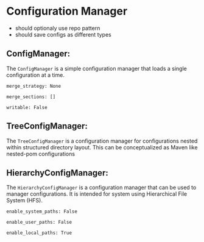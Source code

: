 # Configuration Manager

- should optionaly use repo pattern
- should save configs as different types

## ConfigManager:

The `ConfigManager` is a simple configuration manager that loads a single configuration at a time.

`merge_strategy: None`

`merge_sections: []`

`writable: False`

## TreeConfigManager:

The `TreeConfigManager` is a configuration manager for configurations nested within structured directory layout. This can be conceptualized as Maven like nested-pom configurations

## HierarchyConfigManager:

The `HierarchyConfigManager` is a configuration manager that can be used to manager configurations. It is intended for system using Hierarchical File System (HFS).

`enable_system_paths: False`

`enable_user_paths: False`

`enable_local_paths: True`
